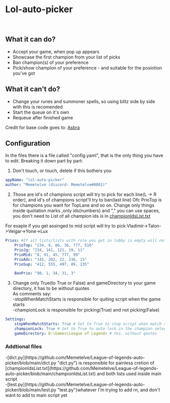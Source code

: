 <h1>Lol-auto-picker</h1>
<br>
<h2>What it can do?</h2>
<ul>
    <li>Accept your game, when pop up appears</li>
    <li>Showcase the first champion from your list of picks</li>
    <li>Ban champion(s) of your preference</li>
    <li>Pick/show champion of your preference - and suitable for the posiotion you've got</li>
</ul>

<h2>What it can't do?</h2>
<ul>
    <li>Change your runes and summoner spells, so using blitz side by side with this is recomended</li>
    <li>Start the queue on it's own</li>
    <li>Requeue after finished game</li>
</ul>
 
Credit for base code goes to: [Asbra](https://gist.github.com/Asbra "His\Her github profile")

<h2>Configuration</h2>
In the files there is a file called "config.yaml", that is the only thing you have to edit.
Breaking it down part by part:

1. Don't touch, or touch, delete if this bothers you
```yaml
appName: "lol-auto-picker"
author: "Memetelve (discord: Memetelve#0001)"
```

2. Those are id's of champions script will try to pick for each line(L -> R order), and id's of champions script'll try to ban(last line)
Ofc PrioTop is for champions you want for TopLane and so on.
Change only things inside quotation marks ,only ids(numbers) and "," you can use spaces, you don't need to
List of all champion ids is in [championIdsList.txt](https://github.com/Memetelve/League-of-legends-auto-picker/blob/main/championIdsList.txt)

For exaple if you get assinged to mid script will try to pick Vladimir->Talon->Veigar->Yone->Lux
```yaml
Prios: #If all lists/lists with role you get in lobby is empty will not pick anything
    PrioTop: "234, 8, 86, 36, 777, 516" 
    PrioJg: "234, 141, 121, 19, 11"
    PrioMid: "8, 91, 45, 777, 99"
    PrioAdc: "145, 202, 22, 236, 15"
    PrioSup: "412, 555, 497, 89, 235"

    BanPrio: "90, 1, 34, 31, 3" 
```

3. Change only True(to True or False) and gameDirectory to your game directory, it has to be without quotes <br>
As comments say: <br>
-stopWhenMatchStarts is responsible for quiting script when the game starts <br>
-championLock is responsible for picking(True) and not picking(False)
```yaml
Settings:
    stopWhenMatchStarts: True # Set to True to stop script when match starts
    championLock: True # Set to True to auto lock in the champion selection
    gameDirectory: D:\Games\League of Legends # Yes, without qoutes
```

<h3>Addtional files</h3>
-[dict.py](https://github.com/Memetelve/League-of-legends-auto-picker/blob/main/dict.py "dict.py") is responsible for painless cretion of [championIdsList.txt](https://github.com/Memetelve/League-of-legends-auto-picker/blob/main/championIdsList.txt) and both lists used inside main script <br>
-[test.py](https://github.com/Memetelve/League-of-legends-auto-picker/blob/main/test.py "test.py")whatever I'm trying to add rn, and don't want to add to main script yet
